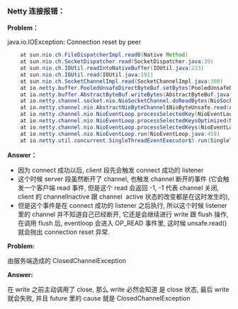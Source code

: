 ### Netty 连接报错：

**Problem：**

java.io.IOException: Connection reset by peer

```java
    at sun.nio.ch.FileDispatcherImpl.read0(Native Method)
    at sun.nio.ch.SocketDispatcher.read(SocketDispatcher.java:39)
    at sun.nio.ch.IOUtil.readIntoNativeBuffer(IOUtil.java:223)
    at sun.nio.ch.IOUtil.read(IOUtil.java:192)
    at sun.nio.ch.SocketChannelImpl.read(SocketChannelImpl.java:380)
    at io.netty.buffer.PooledUnsafeDirectByteBuf.setBytes(PooledUnsafeDirectByteBuf.java:288)
    at io.netty.buffer.AbstractByteBuf.writeBytes(AbstractByteBuf.java:1108)
    at io.netty.channel.socket.nio.NioSocketChannel.doReadBytes(NioSocketChannel.java:345)
    at io.netty.channel.nio.AbstractNioByteChannel$NioByteUnsafe.read(AbstractNioByteChannel.java:126)
    at io.netty.channel.nio.NioEventLoop.processSelectedKey(NioEventLoop.java:645)
    at io.netty.channel.nio.NioEventLoop.processSelectedKeysOptimized(NioEventLoop.java:580)
    at io.netty.channel.nio.NioEventLoop.processSelectedKeys(NioEventLoop.java:497)
    at io.netty.channel.nio.NioEventLoop.run(NioEventLoop.java:459)
    at io.netty.util.concurrent.SingleThreadEventExecutor$5.run(SingleThreadEventExecutor.java:858)
```
**Answer：**

- 因为 connect 成功以后, client 段先会触发 connect 成功的 listener
- 这个时候 server 段虽然断开了 channel, 也触发 channel 断开的事件 (它会触发一个客户端 read 事件, 但是这个 read 会返回 -1, -1 代表 channel 关闭, client 的 channelInactive 跟 channel  active 状态的改变都是在这时发生的),
- 但是这个事件是在 connect 成功的 listener 之后执行, 所以这个时候 listener 里的 channel 并不知道自己已经断开, 它还是会继续进行 write 跟 flush 操作, 在调用 flush 后, eventloop 会进入 OP_READ 事件里, 这时候 unsafe.read() 就会抛出 connection reset 异常.

**Problem:**

由服务端造成的 ClosedChannelException

**Answer:**

在 write 之前主动调用了 close, 那么 write 必然会知道 是 close 状态, 最后 write 就会失败, 并且 future 里的 cause 就是 ClosedChannelException







